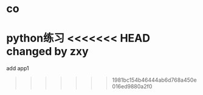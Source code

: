 # co
python练习
<<<<<<< HEAD
changed by zxy
=======

add app1
>>>>>>> 1981bc154b46444ab6d768a450e016ed9880a2f0

